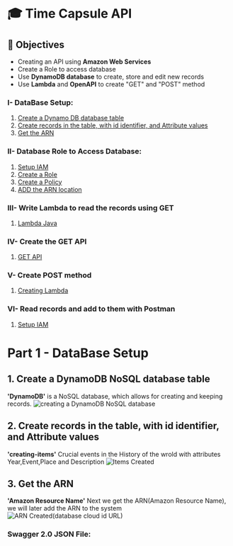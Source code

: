 # 🎓 Time Capsule API

## 🎯 Objectives
* Creating an API using **Amazon Web Services**
* Create a Role to access database
* Use **DynamoDB database** to create, store and edit new records
* Use **Lambda** and **OpenAPI** to create "GET" and "POST" method


### I- DataBase Setup:
1. [Create a Dynamo DB database table](#1-DynamoDB-NoSQL)
2. [Create records in the table, with id identifier, and Attribute values](#2-creating-items)
3. [Get the ARN](#4-Amazon-Resource-name)

### II- Database Role to Access Database:
1. [Setup IAM](#1-login-or-register-to-astradb-and-create-database)
2. [Create a Role](#2-create-a-security-token)
3. [Create a Policy](#3-create-table-genre-with-graphql)
4. [ADD the ARN location](#4-insert-data-in-the-table-with-graphql)

### III- Write Lambda to read the records using GET
1. [Lambda Java](#Write-the-Lambda-code-and-Test-the-program-in-Java-code)

### IV- Create the GET API
1. [GET API](#In-API-module-we-use-the-GET-function-used-to-create-the-GET-API)

### V- Create POST method
1. [Creating Lambda](#Lambda-Code)

### VI- Read records and add to them with Postman
1. [Setup IAM](#Using-Base-URL-to-Read-and-Post-records)


# Part 1 - DataBase Setup

## 1. Create a DynamoDB NoSQL database table
**'DynamoDB'** is a NoSQL database, which allows for creating and keeping records. 
![creating a DynamoDB NoSQL database](https://user-images.githubusercontent.com/63557848/148151619-76f7a433-adfe-4856-bc7e-d05912193773.png)

## 2. Create records in the table, with id identifier, and Attribute values
**'creating-items'** Crucial events in the History of the wrold with attributes Year,Event,Place and Description
![Items Created](https://user-images.githubusercontent.com/63557848/148151734-3cd6d72d-4e42-4d9e-b74d-6376b1d6e055.png)

## 3. Get the ARN
**'Amazon Resource Name'** Next  we get the ARN(Amazon Resource Name), we will later add the ARN to the system
![ARN Created(database cloud id URL)](https://user-images.githubusercontent.com/63557848/148153785-16cbad9b-43c3-4e37-93d9-56d12edf9d31.png)

### Swagger 2.0 JSON File:
```


```
